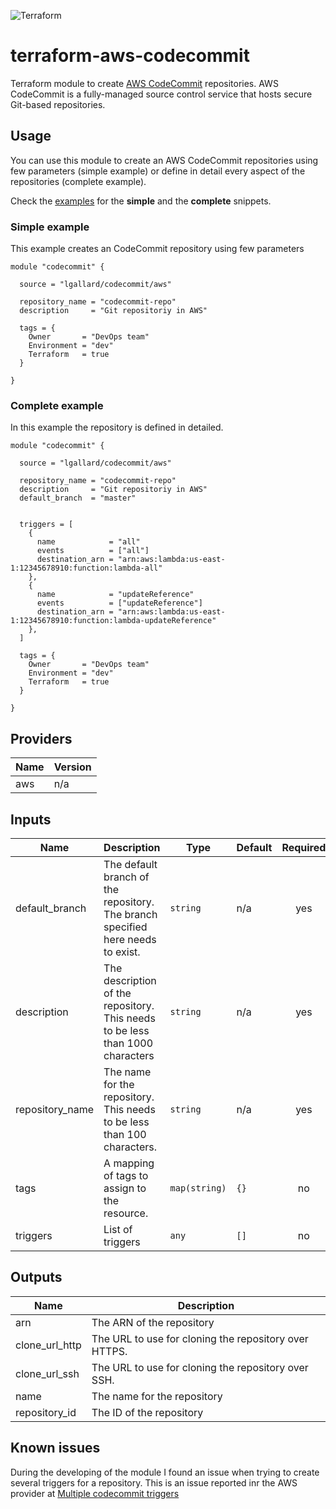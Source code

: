 ![Terraform](https://lgallardo.com/images/terraform.jpg)
# terraform-aws-codecommit
Terraform module to create [AWS CodeCommit](https://aws.amazon.com/codecommit/) repositories. AWS CodeCommit is a fully-managed source control service that hosts secure Git-based repositories.

## Usage

You can use this module to create an AWS CodeCommit repositories using few parameters (simple example) or define in detail every aspect of the repositories (complete example).

Check the [examples](examples/) for the  **simple** and the **complete** snippets.

### Simple example
This example creates an CodeCommit repository using few parameters
```
module "codecommit" {

  source = "lgallard/codecommit/aws"

  repository_name = "codecommit-repo"
  description     = "Git repositoriy in AWS"

  tags = {
    Owner       = "DevOps team"
    Environment = "dev"
    Terraform   = true
  }

}

```

### Complete example
In this example the repository is defined in detailed.

```
module "codecommit" {

  source = "lgallard/codecommit/aws"

  repository_name = "codecommit-repo"
  description     = "Git repositoriy in AWS"
  default_branch  = "master"


  triggers = [
    {
      name            = "all"
      events          = ["all"]
      destination_arn = "arn:aws:lambda:us-east-1:12345678910:function:lambda-all"
    },
    { 
      name            = "updateReference"
      events          = ["updateReference"]
      destination_arn = "arn:aws:lambda:us-east-1:12345678910:function:lambda-updateReference"
    },
  ]

  tags = {
    Owner       = "DevOps team"
    Environment = "dev"
    Terraform   = true
  }

}

```

## Providers

| Name | Version |
|------|---------|
| aws | n/a |

## Inputs

| Name | Description | Type | Default | Required |
|------|-------------|------|---------|:--------:|
| default\_branch | The default branch of the repository. The branch specified here needs to exist. | `string` | n/a | yes |
| description | The description of the repository. This needs to be less than 1000 characters | `string` | n/a | yes |
| repository\_name | The name for the repository. This needs to be less than 100 characters. | `string` | n/a | yes |
| tags | A mapping of tags to assign to the resource. | `map(string)` | `{}` | no |
| triggers | List of triggers | `any` | `[]` | no |

## Outputs

| Name | Description |
|------|-------------|
| arn | The ARN of the repository |
| clone\_url\_http | The URL to use for cloning the repository over HTTPS. |
| clone\_url\_ssh | The URL to use for cloning the repository over SSH. |
| name | The name for the repository |
| repository\_id | The ID of the repository |

## Known issues
During the developing of the module I found an issue when trying to create several triggers for a repository. This is an issue reported inr the AWS provider at [Multiple codecommit triggers](https://github.com/terraform-providers/terraform-provider-aws/issues/3209)
